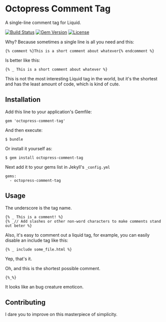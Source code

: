 # Octopress Comment Tag

A single-line comment tag for Liquid.

[![Build Status](https://travis-ci.org/octopress/comment-tag.svg)](https://travis-ci.org/octopress/comment-tag)
[![Gem Version](http://img.shields.io/gem/v/octopress-comment-tag.svg)](https://rubygems.org/gems/octopress-comment-tag)
[![License](http://img.shields.io/:license-mit-blue.svg)](http://octopress.mit-license.org)

Why? Because sometimes a single line is all you need and this:

    {% comment %}This is a short comment about whatever{% endcomment %}

Is better like this:

    {% _ This is a short comment about whatever %}

This is not the most interesting Liquid tag in the world, but it's the shortest and has the least amount of code, which is kind of cute.

## Installation

Add this line to your application's Gemfile:

    gem 'octopress-comment-tag'

And then execute:

    $ bundle

Or install it yourself as:

    $ gem install octopress-comment-tag

Next add it to your gems list in Jekyll's `_config.yml`

    gems:
      - octopress-comment-tag

## Usage

The underscore is the tag name.

    {% _ This is a comment! %}
    {% _// Add slashes or other non-word characters to make comments stand out beter %}

Also, it's easy to comment out a liquid tag, for example, you can easily disable an include tag like this:

    {% _ include some_file.html %}

Yep, that's it.

Oh, and this is the shortest possible comment.

    {%_%}

It looks like an bug creature emoticon.

## Contributing

I dare you to improve on this masterpiece of simplicity.
